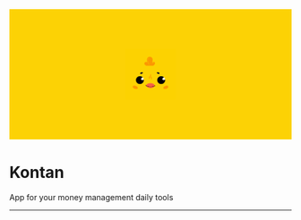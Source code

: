 <div align="center">
<img src="./.github/misc/KontanBG.png">
</div>

# Kontan
App for your money management daily tools
<hr />
<div align="left">

</div>